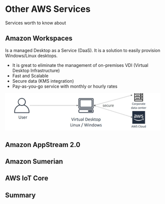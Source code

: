 # Other AWS Services

Services worth to know about

## Amazon Workspaces

Is a managed Desktop as a Service (DaaS). It is a solution to easily provision Windows/Linux desktops.

- It is great to eliminate the management of on-premises VDI (Virtual Desktop Infrastructure)
- Fast and Scalable
- Secure data (KMS integration)
- Pay-as-you-go service with monthly or hourly rates

<p align="center" width="100%"><img src="assets/amazon-workspaces.jpg" alt="amazon-workspaces" width="700"/></p>

## Amazon AppStream 2.0

## Amazon Sumerian

## AWS IoT Core

## Summary
